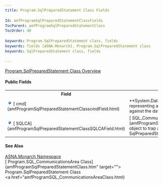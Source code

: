 ```yaml
---
title: Program.SqlPreparedStatement Class Fields

Id: amfProgramSqlPreparedStatementClassFields
TocParent: amfProgramSqlPreparedStatementClass
TocOrder: 40

keywords: Program.SqlPreparedStatement class, fields
keywords: fields [ASNA.Monarch], Program.SqlPreparedStatement class
keywords: SqlPreparedStatement class, fields

---
```


[ Program.SqlPreparedStatement Class Overview](amfProgramSqlPreparedStatementClass.html) 

#### Public Fields
<table class="mytable" cellspacing="0" cellpadding="4" width="90%">
          <colgroup>
            <col width="20%" />
            <col width="70%" />
          </colgroup>
          <tr>
            <th>Field</th>
            <th>Description</th>
          </tr>          <tr>
            <td><img id="Img2" style="WIDTH: 16px; HEIGHT: 16px" alt="fields" src="Images/Field.bmp" width="15" border="0" x-maintain-ratio="TRUE" />
              [
            cmd](amfProgramSqlPreparedStatementClasscmdField.html)
            </td>
            <td> **System.Data.IDbCommand**  object
          representing an SQL statement that is
          executed against the data source.</td>
          </tr>
          <tr>
            <td><img id="Img5" style="WIDTH: 16px; HEIGHT: 16px" alt="fields" src="Images/Field.bmp" border="0" x-maintain-ratio="TRUE" />
              [
            SQLCA](amfProgramSqlPreparedStatementClassSQLCAField.html)
            </td>
            <td>[
          SQL_CommunicationsArea](amfProgramSQL_CommunicationsAreaClass.html) object to trap and report
          run-time errors for the SqlPreparedStatement.</td>
          </tr>
</table>

#### See Also
[ASNA.Monarch Namespace](amfMonarchNamespace.html) <br /> [ Program.SQL_CommunicationsArea Class](amfProgramSqlPreparedStatementClass.htm" target=""> Program.SqlPreparedStatement Class</a> <br /> <a href="amfProgramSQL_CommunicationsAreaClass.html) 
